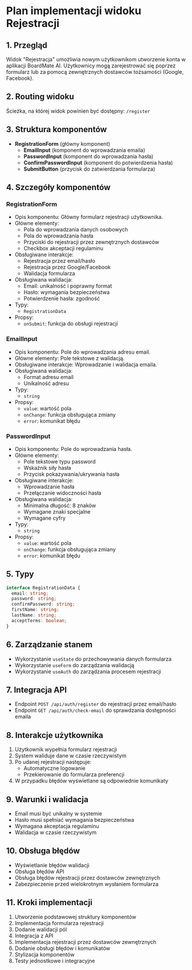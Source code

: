 # Plan implementacji widoku Rejestracji

## 1. Przegląd
Widok "Rejestracja" umożliwia nowym użytkownikom utworzenie konta w aplikacji BoardMate AI. Użytkownicy mogą zarejestrować się poprzez formularz lub za pomocą zewnętrznych dostawców tożsamości (Google, Facebook).

## 2. Routing widoku
Ścieżka, na której widok powinien być dostępny: `/register`

## 3. Struktura komponentów
- **RegistrationForm** (główny komponent)
  - **EmailInput** (komponent do wprowadzania emaila)
  - **PasswordInput** (komponent do wprowadzania hasła)
  - **ConfirmPasswordInput** (komponent do potwierdzenia hasła)
  - **SubmitButton** (przycisk do zatwierdzania formularza)

## 4. Szczegóły komponentów
### RegistrationForm
- Opis komponentu: Główny formularz rejestracji użytkownika.
- Główne elementy:
  - Pola do wprowadzania danych osobowych
  - Pola do wprowadzania hasła
  - Przyciski do rejestracji przez zewnętrznych dostawców
  - Checkbox akceptacji regulaminu
- Obsługiwane interakcje:
  - Rejestracja przez email/hasło
  - Rejestracja przez Google/Facebook
  - Walidacja formularza
- Obsługiwana walidacja:
  - Email: unikalność i poprawny format
  - Hasło: wymagania bezpieczeństwa
  - Potwierdzenie hasła: zgodność
- Typy:
  - `RegistrationData`
- Propsy:
  - `onSubmit`: funkcja do obsługi rejestracji

### EmailInput
- Opis komponentu: Pole do wprowadzania adresu email.
- Główne elementy: Pole tekstowe z walidacją.
- Obsługiwane interakcje: Wprowadzanie i walidacja emaila.
- Obsługiwana walidacja:
  - Format adresu email
  - Unikalność adresu
- Typy:
  - `string`
- Propsy:
  - `value`: wartość pola
  - `onChange`: funkcja obsługująca zmiany
  - `error`: komunikat błędu

### PasswordInput
- Opis komponentu: Pole do wprowadzania hasła.
- Główne elementy:
  - Pole tekstowe typu password
  - Wskaźnik siły hasła
  - Przycisk pokazywania/ukrywania hasła
- Obsługiwane interakcje:
  - Wprowadzanie hasła
  - Przełączanie widoczności hasła
- Obsługiwana walidacja:
  - Minimalna długość: 8 znaków
  - Wymagane znaki specjalne
  - Wymagane cyfry
- Typy:
  - `string`
- Propsy:
  - `value`: wartość pola
  - `onChange`: funkcja obsługująca zmiany
  - `error`: komunikat błędu

## 5. Typy
```typescript
interface RegistrationData {
  email: string;
  password: string;
  confirmPassword: string;
  firstName: string;
  lastName: string;
  acceptTerms: boolean;
}
```

## 6. Zarządzanie stanem
- Wykorzystanie `useState` do przechowywania danych formularza
- Wykorzystanie `useForm` do zarządzania walidacją
- Wykorzystanie `useAuth` do zarządzania procesem rejestracji

## 7. Integracja API
- Endpoint `POST /api/auth/register` do rejestracji przez email/hasło
- Endpoint `GET /api/auth/check-email` do sprawdzania dostępności emaila

## 8. Interakcje użytkownika
1. Użytkownik wypełnia formularz rejestracji
2. System waliduje dane w czasie rzeczywistym
3. Po udanej rejestracji następuje:
   - Automatyczne logowanie
   - Przekierowanie do formularza preferencji
4. W przypadku błędów wyświetlane są odpowiednie komunikaty

## 9. Warunki i walidacja
- Email musi być unikalny w systemie
- Hasło musi spełniać wymagania bezpieczeństwa
- Wymagana akceptacja regulaminu
- Walidacja w czasie rzeczywistym

## 10. Obsługa błędów
- Wyświetlanie błędów walidacji
- Obsługa błędów API
- Obsługa błędów rejestracji przez dostawców zewnętrznych
- Zabezpieczenie przed wielokrotnym wysłaniem formularza

## 11. Kroki implementacji
1. Utworzenie podstawowej struktury komponentów
2. Implementacja formularza rejestracji
3. Dodanie walidacji pól
4. Integracja z API
5. Implementacja rejestracji przez dostawców zewnętrznych
6. Dodanie obsługi błędów i komunikatów
7. Stylizacja komponentów
8. Testy jednostkowe i integracyjne 